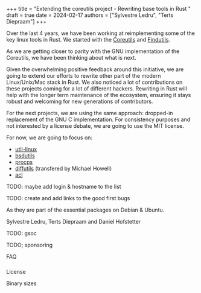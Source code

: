 +++
title = "Extending the coreutils project - Rewriting base tools in Rust "
draft = true
date = 2024-02-17
authors = ["Sylvestre Ledru", "Terts Diepraam"]
+++

Over the last 4 years, we have been working at reimplementing some of the key linux tools in Rust. We started with the [Coreutils](https://github.com/uutils/coreutils) and [Findutils](https://github.com/uutils/findutils).

As we are getting closer to parity with the GNU implementation of the Coreutils, we have been thinking about what is next.

Given the overwhelming positive feedback around this initiative, we are going to extend our efforts to rewrite other part of the modern Linux/Unix/Mac stack in Rust. We also noticed a lot of contributions on these projects coming for a lot of different hackers. Rewriting in Rust will help with the longer term maintenance of the ecosystem, ensuring it stays robust and welcoming for new generations of contributors.

For the next projects, we are using the same approach: dropped-in replacement of the GNU C implementation. For consistency purposes and not interested by a license debate, we are going to use the MIT license.

For now, we are going to focus on:
* [util-linux](https://github.com/uutils/util-linux)
* [bsdutils](https://github.com/uutils/bsdutils)
* [procps](https://github.com/uutils/procps)
* [diffutils](https://github.com/uutils/diffutils) (transfered by Michael Howell)
* [acl](https://github.com/uutils/acl)

TODO: maybe add login & hostname to the list

TODO: create and add links to the good first bugs

As they are part of the essential packages on Debian & Ubuntu.

Sylvestre Ledru, Terts Diepraam and Daniel Hofstetter

TODO: gsoc

TODO; sponsoring

FAQ
###

License

Binary sizes
